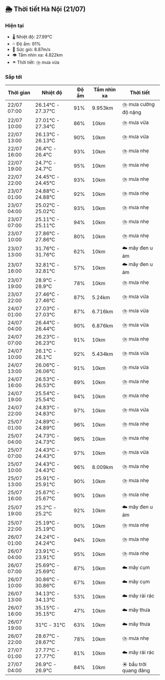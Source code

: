 ## 🌦️ Thời tiết Hà Nội (21/07)

### Hiện tại

- 🌡️ Nhiệt độ: 27.99℃
- 💦 Độ ẩm: 91%
- 💨 Sức gió: 8.87m/s
- 👁️ Tầm nhìn xa: 4.822km
- ☂️ Thời tiết: ⛈️ mưa vừa

### Sắp tới

| Thời gian | Nhiệt độ | Độ ẩm | Tầm nhìn xa | Thời tiết |
| --- | --- | --- | --- | --- |
| 22/07 07:00 | 26.14℃ - 27.37℃ | 91% | 9.953km | ⛈️ mưa cường độ nặng |
| 22/07 10:00 | 27.01℃ - 27.34℃ | 86% | 10km | ⛈️ mưa vừa |
| 22/07 13:00 | 26.13℃ - 26.13℃ | 90% | 10km | ⛈️ mưa vừa |
| 22/07 16:00 | 26.4℃ - 26.4℃ | 93% | 10km | ⛈️ mưa nhẹ |
| 22/07 19:00 | 24.7℃ - 24.7℃ | 95% | 10km | ⛈️ mưa nhẹ |
| 22/07 22:00 | 24.45℃ - 24.45℃ | 93% | 10km | ⛈️ mưa nhẹ |
| 23/07 01:00 | 24.88℃ - 24.88℃ | 92% | 10km | ⛈️ mưa nhẹ |
| 23/07 04:00 | 25.02℃ - 25.02℃ | 93% | 10km | ⛈️ mưa nhẹ |
| 23/07 07:00 | 25.11℃ - 25.11℃ | 94% | 10km | ⛈️ mưa nhẹ |
| 23/07 10:00 | 27.86℃ - 27.86℃ | 80% | 10km | ⛈️ mưa nhẹ |
| 23/07 13:00 | 31.76℃ - 31.76℃ | 62% | 10km | ☁️ mây đen u ám |
| 23/07 16:00 | 32.81℃ - 32.81℃ | 57% | 10km | ☁️ mây đen u ám |
| 23/07 19:00 | 28.9℃ - 28.9℃ | 78% | 10km | ⛈️ mưa nhẹ |
| 23/07 22:00 | 27.46℃ - 27.46℃ | 87% | 5.24km | ⛈️ mưa vừa |
| 24/07 01:00 | 27.03℃ - 27.03℃ | 87% | 6.716km | ⛈️ mưa vừa |
| 24/07 04:00 | 26.44℃ - 26.44℃ | 90% | 6.876km | ⛈️ mưa vừa |
| 24/07 07:00 | 26.23℃ - 26.23℃ | 91% | 10km | ⛈️ mưa nhẹ |
| 24/07 10:00 | 26.1℃ - 26.1℃ | 92% | 5.434km | ⛈️ mưa vừa |
| 24/07 13:00 | 26.06℃ - 26.06℃ | 91% | 10km | ⛈️ mưa vừa |
| 24/07 16:00 | 26.53℃ - 26.53℃ | 89% | 10km | ⛈️ mưa nhẹ |
| 24/07 19:00 | 25.54℃ - 25.54℃ | 94% | 10km | ⛈️ mưa nhẹ |
| 24/07 22:00 | 24.83℃ - 24.83℃ | 97% | 10km | ⛈️ mưa vừa |
| 25/07 01:00 | 24.89℃ - 24.89℃ | 96% | 10km | ⛈️ mưa nhẹ |
| 25/07 04:00 | 24.73℃ - 24.73℃ | 96% | 10km | ⛈️ mưa nhẹ |
| 25/07 07:00 | 24.43℃ - 24.43℃ | 97% | 10km | ⛈️ mưa vừa |
| 25/07 10:00 | 24.43℃ - 24.43℃ | 96% | 8.009km | ⛈️ mưa nhẹ |
| 25/07 13:00 | 25.91℃ - 25.91℃ | 90% | 10km | ⛈️ mưa nhẹ |
| 25/07 16:00 | 25.67℃ - 25.67℃ | 90% | 10km | ⛈️ mưa nhẹ |
| 25/07 19:00 | 25.2℃ - 25.2℃ | 92% | 10km | ☁️ mây đen u ám |
| 25/07 22:00 | 25.19℃ - 25.19℃ | 90% | 10km | ⛈️ mưa nhẹ |
| 26/07 01:00 | 24.24℃ - 24.24℃ | 94% | 10km | ⛈️ mưa nhẹ |
| 26/07 04:00 | 23.91℃ - 23.91℃ | 95% | 10km | ⛈️ mưa nhẹ |
| 26/07 07:00 | 25.69℃ - 25.69℃ | 87% | 10km | ☁️ mây cụm |
| 26/07 10:00 | 30.86℃ - 30.86℃ | 67% | 10km | ☁️ mây cụm |
| 26/07 13:00 | 34.13℃ - 34.13℃ | 53% | 10km | ☁️ mây rải rác |
| 26/07 16:00 | 35.15℃ - 35.15℃ | 47% | 10km | ☁️ mây thưa |
| 26/07 19:00 | 31℃ - 31℃ | 63% | 10km | ☁️ mây thưa |
| 26/07 22:00 | 28.67℃ - 28.67℃ | 78% | 10km | ⛈️ mưa nhẹ |
| 27/07 01:00 | 27.77℃ - 27.77℃ | 81% | 10km | ☁️ mây rải rác |
| 27/07 04:00 | 26.9℃ - 26.9℃ | 84% | 10km | ☀️ bầu trời quang đãng |
